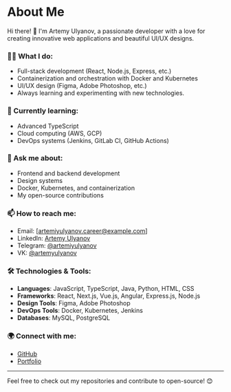 # About Me

Hi there! 👋 I'm Artemy Ulyanov, a passionate developer with a love for creating innovative web applications and beautiful UI/UX designs.

### 🧑‍💻 What I do:
- Full-stack development (React, Node.js, Express, etc.)
- Containerization and orchestration with Docker and Kubernetes
- UI/UX design (Figma, Adobe Photoshop, etc.)
- Always learning and experimenting with new technologies.

### 🌱 Currently learning:
- Advanced TypeScript
- Cloud computing (AWS, GCP)
- DevOps systems (Jenkins, GitLab CI, GitHub Actions)

### 💬 Ask me about:
- Frontend and backend development
- Design systems
- Docker, Kubernetes, and containerization
- My open-source contributions

### 📫 How to reach me:
- Email: [artemiyulyanov.career@example.com]
- LinkedIn: [Artemy Ulyanov](https://linkedin.com/artemiyulyanov)
- Telegram: [@artemiyulyanov](https://t.me/artemiyulyanov)
- VK: [@artemyulyanov](https://vk.com/artemiyulyanov)

### 🛠️ Technologies & Tools:
- **Languages**: JavaScript, TypeScript, Java, Python, HTML, CSS
- **Frameworks**: React, Next.js, Vue.js, Angular, Express.js, Node.js
- **Design Tools**: Figma, Adobe Photoshop
- **DevOps Tools**: Docker, Kubernetes, Jenkins
- **Databases**: MySQL, PostgreSQL

### 🌍 Connect with me:
- [GitHub](https://github.com/your-username)
- [Portfolio](https://your-portfolio.com)

---

Feel free to check out my repositories and contribute to open-source! 😊
